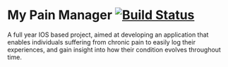 # My Pain Manager   [![Build Status](https://travis-ci.org/HarrisonEllerm/COSC345_SoftwareEngProj.svg?branch=master)](https://travis-ci.org/HarrisonEllerm/COSC345_SoftwareEngProj)

A full year IOS based project, aimed at developing an application that enables individuals suffering from chronic pain to easily log their experiences, and gain insight into how their condition evolves throughout time.
